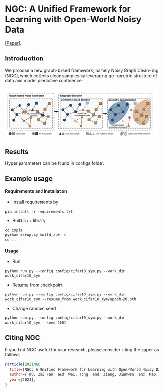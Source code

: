 # NGC: A Unified Framework for Learning with Open-World Noisy Data
[[Paper]](https://openaccess.thecvf.com/content/ICCV2021/papers/Wu_NGC_A_Unified_Framework_for_Learning_With_Open-World_Noisy_Data_ICCV_2021_paper.pdf).

## Introduction

We propose a new graph-based framework, namely Noisy Graph Clean- ing (NGC), which collects clean samples by leveraging
ge- ometric structure of data and model predictive confidence.

![流程](resources/procedure.jpg)

## Results

Hyper parameters can be found in configs folder.

## Example usage

#### Requirements and Installation

* Install requirements by

```
pip install -r requirements.txt
```

* Build c++ library

```
cd impls
python setup.py build_ext -i
cd ..
```

#### Usage

* Run

```
python run.py --config config/cifar10_sym.py --work_dir work_cifar10_sym
```

* Resume from checkpoint

```
python run.py --config config/cifar10_sym.py --work_dir work_cifar10_sym --resume_from work_cifar10_sym/epoch-20.pth
```

* Change random seed

```
python run.py --config config/cifar10_sym.py --work_dir work_cifar10_sym --seed 1001
```


## Citing NGC
If you find NGC useful for your research, please consider citing the paper as follows:
```BibTeX
@article{2021NGC,
  title={NGC: A Unified Framework for Learning with Open-World Noisy Data},
  author={ Wu, Zhi Fan  and  Wei, Tong  and  Jiang, Jianwen  and  Mao, Chaojie  and  Tang, Mingqian  and  Li, Yu Feng },
  year={2021},
}
```

